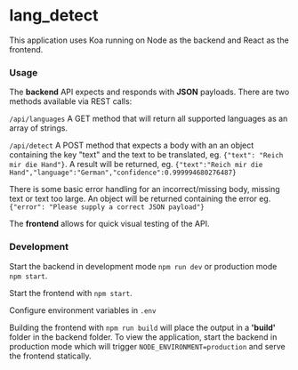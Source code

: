 # lang_detect
This application uses Koa running on Node as the backend and React as the frontend.

### Usage
The **backend** API expects and responds with **JSON** payloads. There are two methods available via REST calls:

`/api/languages` A GET method that will return all supported languages as an array of strings.

`/api/detect` A POST method that expects a body with an an object containing the key "text" and the text to be translated, eg.  `{"text": "Reich mir die Hand"}`.
A result will be returned, eg. `{"text":"Reich mir die Hand","language":"German","confidence":0.999994680276487}`

There is some basic error handling for an incorrect/missing body, missing text or text too large. An object will be returned containing the error eg. `{"error": "Please supply a correct JSON payload"}`

The **frontend** allows for quick visual testing of the API.

### Development

Start the backend in development mode `npm run dev` or production mode `npm start`.

Start the frontend with `npm start`.

Configure environment variables in `.env`

Building the frontend with `npm run build` will place the output in a **'build'** folder in the backend folder. To view the application, start the backend in production mode which will trigger `NODE_ENVIRONMENT=production` and serve the frontend statically.
